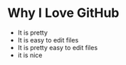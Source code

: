 # Why I Love GitHub

* It is pretty
* It is easy to edit files
* It is pretty easy to edit files
* it is nice